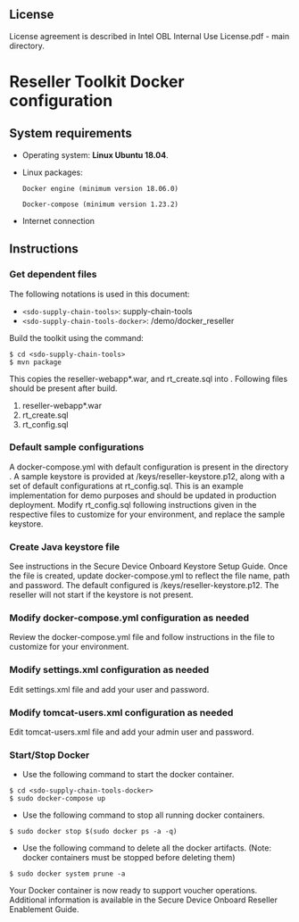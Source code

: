 ﻿## License ##

License agreement is described in Intel OBL Internal Use License.pdf - main directory.

# Reseller Toolkit Docker configuration

## System requirements

* Operating system: **Linux Ubuntu 18.04**.

* Linux packages:

    `Docker engine (minimum version 18.06.0)`

    `Docker-compose (minimum version 1.23.2)`

* Internet connection

## Instructions

### Get dependent files

The following notations is used in this document:

* `<sdo-supply-chain-tools>`: supply-chain-tools
* `<sdo-supply-chain-tools-docker>`: <sdo-supply-chain-tools>/demo/docker_reseller

Build the toolkit using the command:

```
$ cd <sdo-supply-chain-tools>
$ mvn package
```
This copies the reseller-webapp*.war, and rt_create.sql into
<sdo-supply-chain-tools-docker>. Following files should be present after build.

1. reseller-webapp*.war
2. rt_create.sql
3. rt_config.sql

### Default sample configurations

A docker-compose.yml with default configuration is present in the directory <sdo-supply-chain-tools-docker>.
A sample keystore is provided at <sdo-supply-chain-tools-docker>/keys/reseller-keystore.p12,
along with a set of default configurations at rt_config.sql.
This is an example implementation for demo purposes and should be updated in production deployment.
Modify rt_config.sql following instructions given in the respective files to customize for your environment,
and replace the sample keystore.

### Create Java keystore file

See instructions in the Secure Device Onboard Keystore Setup Guide.  Once the file is created, update 
docker-compose.yml to reflect the file name, path and password. The default configured is /keys/reseller-keystore.p12.
The reseller will not start if the keystore is not present.

### Modify docker-compose.yml configuration as needed
Review the docker-compose.yml file and follow instructions in the file to customize for your environment.

### Modify settings.xml configuration as needed
Edit settings.xml file and add your user and password.

### Modify tomcat-users.xml configuration as needed
Edit tomcat-users.xml file and add your admin user and password.

### Start/Stop Docker

* Use the following command to start the docker container.

```
$ cd <sdo-supply-chain-tools-docker>
$ sudo docker-compose up
```

* Use the following command to stop all running docker containers.

```
$ sudo docker stop $(sudo docker ps -a -q)
```

* Use the following command to delete all the docker artifacts. (Note: docker containers must be stopped before deleting
them)

```
$ sudo docker system prune -a
```
Your Docker container is now ready to support voucher operations.  Additional information is available 
in the Secure Device Onboard Reseller Enablement Guide.